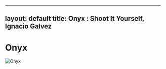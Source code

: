 
---
layout: default
title: Onyx : Shoot It Yourself, Ignacio Galvez
---

# Onyx

![Onyx](http://assets.farmhouse.co/publishing/1-shoot-it-yourself/images/onyx-1.jpg)
